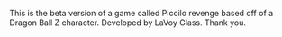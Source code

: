 
This is the beta version of a game called Piccilo revenge based off of a Dragon Ball Z character. Developed by LaVoy Glass. Thank you.